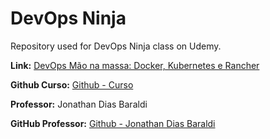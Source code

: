 # DevOps Ninja

Repository used for DevOps Ninja class on Udemy.

<b>Link:</b> [DevOps Mão na massa: Docker, Kubernetes e Rancher](https://www.udemy.com/course/devops-mao-na-massa-docker-kubernetes-rancher/)

<b>Github Curso:</b> [Github - Curso](https://github.com/jonathanbaraldi/devops) 

<b>Professor:</b> Jonathan Dias Baraldi

<b>GitHub Professor:</b> [Github - Jonathan Dias Baraldi](https://github.com/jonathanbaraldi)

